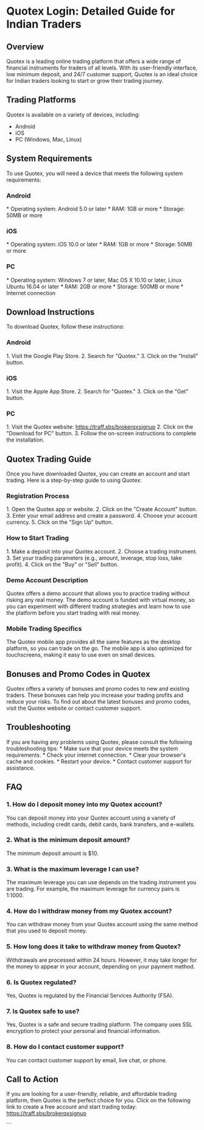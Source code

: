 # Quotex Login: Detailed Guide for Indian Traders

## Overview

Quotex is a leading online trading platform that offers a wide range of
financial instruments for traders of all levels. With its user-friendly
interface, low minimum deposit, and 24/7 customer support, Quotex is an
ideal choice for Indian traders looking to start or grow their trading
journey.

## Trading Platforms

Quotex is available on a variety of devices, including:

-   Android
-   iOS
-   PC (Windows, Mac, Linux)

## System Requirements

To use Quotex, you will need a device that meets the following system
requirements:

### Android

\* Operating system: Android 5.0 or later \* RAM: 1GB or more \*
Storage: 50MB or more

### iOS

\* Operating system: iOS 10.0 or later \* RAM: 1GB or more \* Storage:
50MB or more

### PC

\* Operating system: Windows 7 or later, Mac OS X 10.10 or later, Linux
Ubuntu 16.04 or later \* RAM: 2GB or more \* Storage: 500MB or more \*
Internet connection

## Download Instructions

To download Quotex, follow these instructions:

### Android

1\. Visit the Google Play Store. 2. Search for "Quotex." 3. Click
on the "Install" button.

### iOS

1\. Visit the Apple App Store. 2. Search for "Quotex." 3. Click on
the "Get" button.

### PC

1\. Visit the Quotex website: https://traff.sbs/brokerqxsignup 2. Click
on the "Download for PC" button. 3. Follow the on-screen
instructions to complete the installation.

## Quotex Trading Guide

Once you have downloaded Quotex, you can create an account and start
trading. Here is a step-by-step guide to using Quotex:

### Registration Process

1\. Open the Quotex app or website. 2. Click on the "Create
Account" button. 3. Enter your email address and create a password.
4. Choose your account currency. 5. Click on the "Sign Up" button.

### How to Start Trading

1\. Make a deposit into your Quotex account. 2. Choose a trading
instrument. 3. Set your trading parameters (e.g., amount, leverage, stop
loss, take profit). 4. Click on the "Buy" or "Sell" button.

### Demo Account Description

Quotex offers a demo account that allows you to practice trading without
risking any real money. The demo account is funded with virtual money,
so you can experiment with different trading strategies and learn how to
use the platform before you start trading with real money.

### Mobile Trading Specifics

The Quotex mobile app provides all the same features as the desktop
platform, so you can trade on the go. The mobile app is also optimized
for touchscreens, making it easy to use even on small devices.

## Bonuses and Promo Codes in Quotex

Quotex offers a variety of bonuses and promo codes to new and existing
traders. These bonuses can help you increase your trading profits and
reduce your risks. To find out about the latest bonuses and promo codes,
visit the Quotex website or contact customer support.

## Troubleshooting

If you are having any problems using Quotex, please consult the
following troubleshooting tips: \* Make sure that your device meets the
system requirements. \* Check your internet connection. \* Clear your
browser\'s cache and cookies. \* Restart your device. \* Contact
customer support for assistance.

## FAQ

### 1. How do I deposit money into my Quotex account?

You can deposit money into your Quotex account using a variety of
methods, including credit cards, debit cards, bank transfers, and
e-wallets.

### 2. What is the minimum deposit amount?

The minimum deposit amount is \$10.

### 3. What is the maximum leverage I can use?

The maximum leverage you can use depends on the trading instrument you
are trading. For example, the maximum leverage for currency pairs is
1:1000.

### 4. How do I withdraw money from my Quotex account?

You can withdraw money from your Quotex account using the same method
that you used to deposit money.

### 5. How long does it take to withdraw money from Quotex?

Withdrawals are processed within 24 hours. However, it may take longer
for the money to appear in your account, depending on your payment
method.

### 6. Is Quotex regulated?

Yes, Quotex is regulated by the Financial Services Authority (FSA).

### 7. Is Quotex safe to use?

Yes, Quotex is a safe and secure trading platform. The company uses SSL
encryption to protect your personal and financial information.

### 8. How do I contact customer support?

You can contact customer support by email, live chat, or phone.

## Call to Action

If you are looking for a user-friendly, reliable, and affordable trading
platform, then Quotex is the perfect choice for you. Click on the
following link to create a free account and start trading today:
https://traff.sbs/brokerqxsignup

\`\`\`

